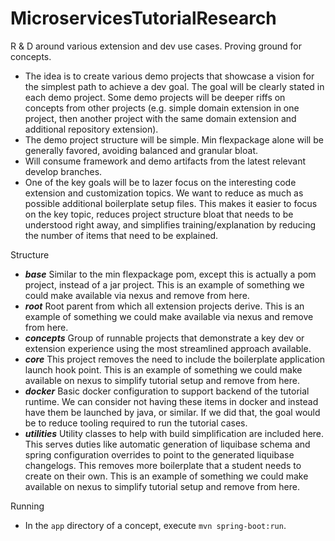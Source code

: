 # MicroservicesTutorialResearch
R &amp; D around various extension and dev use cases. Proving ground for concepts.

- The idea is to create various demo projects that showcase a vision for the simplest path to achieve a dev goal. The goal will be clearly stated in each demo project. Some demo projects will be deeper riffs on concepts from other projects (e.g. simple domain extension in one project, then another project with the same domain extension and additional repository extension).
- The demo project structure will be simple. Min flexpackage alone will be generally favored, avoiding balanced and granular bloat.
- Will consume framework and demo artifacts from the latest relevant develop branches.
- One of the key goals will be to lazer focus on the interesting code extension and customization topics. We want to reduce as much as possible additional boilerplate setup files. This makes it easier to focus on the key topic, reduces project structure bloat that needs to be understood right away, and simplifies training/explanation by reducing the number of items that need to be explained.


Structure

- ***base*** Similar to the min flexpackage pom, except this is actually a pom project, instead of a jar project. This is an example of something we could make available via nexus and remove from here.
- ***root*** Root parent from which all extension projects derive. This is an example of something we could make available via nexus and remove from here.
- ***concepts*** Group of runnable projects that demonstrate a key dev or extension experience using the most streamlined approach available.
- ***core*** This project removes the need to include the boilerplate application launch hook point. This is an example of something we could make available on nexus to simplify tutorial setup and remove from here.
- ***docker*** Basic docker configuration to support backend of the tutorial runtime. We can consider not having these items in docker and instead have them be launched by java, or similar. If we did that, the goal would be to reduce tooling required to run the tutorial cases.
- ***utilities*** Utility classes to help with build simplification are included here. This serves duties like automatic generation of liquibase schema and spring configuration overrides to point to the generated liquibase changelogs. This removes more boilerplate that a student needs to create on their own. This is an example of something we could make available on nexus to simplify tutorial setup and remove from here.

Running
- In the `app` directory of a concept, execute `mvn spring-boot:run`.
